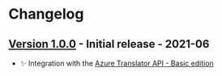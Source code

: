# Changelog

## [Version 1.0.0](https://github.com/dataiku/dss-plugin-nlp-azure-translation/releases/tag/v1.0.0) - Initial release - 2021-06

- ✨ Integration with the [Azure Translator API - Basic edition](https://azure.microsoft.com/en-us/services/cognitive-services/translator/)
